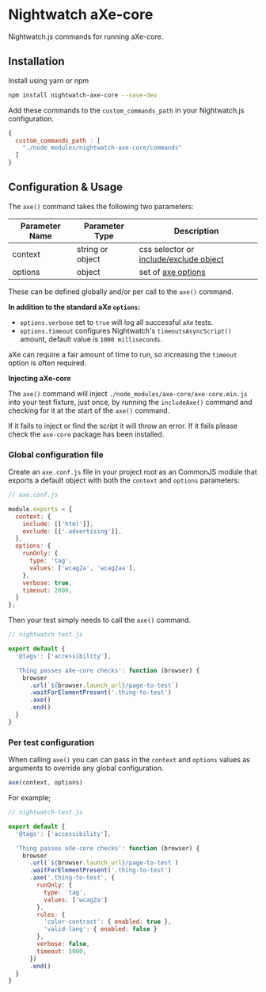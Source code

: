# Nightwatch aXe-core

Nightwatch.js commands for running aXe-core.

## Installation

Install using yarn or npm

```bash
npm install nightwatch-axe-core --save-dev
```

Add these commands to the `custom_commands_path` in your Nightwatch.js configuration.

```js
{
  custom_commands_path : [
    "./node_modules/nightwatch-axe-core/commands"
  ]
}
```

## Configuration & Usage

The `axe()` command takes the following two parameters:

Parameter Name | Parameter Type   | Description
-------------  | ---------------- | -----------
context        | string or object | css selector or [include/exclude object](https://github.com/dequelabs/axe-core/blob/master/doc/API.md#context-parameter)
options        | object           | set of [axe options](https://github.com/dequelabs/axe-core/blob/master/doc/API.md#options-parameter)

These can be defined globally and/or per call to the `axe()` command.

__In addition to the standard aXe `options`:__

- `options.verbose` set to `true` will log all successful `aXe` tests.
- `options.timeout` configures Nightwatch's `timeoutsAsyncScript()` amount, default value is `1000 milliseconds`.

aXe can require a fair amount of time to run, so increasing the `timeout` option is often required.

__Injecting aXe-core__

The `axe()` command will inject `./node_modules/axe-core/axe-core.min.js` into your test fixture, just once, by running 
the `includeAxe()` command and checking for it at the start of the `axe()` command.

If it fails to inject or find the script it will throw an error. If it fails please check the `axe-core` package has 
been installed.

### Global configuration file

Create an `axe.conf.js` file in your project root as an CommonJS module that exports a default object with both the 
`context` and `options` parameters:

```js
// axe.conf.js

module.exports = {
  context: {
    include: [['html']],
    exclude: [['.advertising']],
  },
  options: {
    runOnly: {
      type: 'tag',
      values: ['wcag2a', 'wcag2aa'],
    },
    verbose: true,
    timeout: 2000,
  }
};
```

Then your test simply needs to call the `axe()` command.

```js
// nightwatch-test.js

export default {
  '@tags': ['accessibility'],

  'Thing passes aXe-core checks': function (browser) {
    browser
      .url(`${browser.launch_url}/page-to-test`)
      .waitForElementPresent('.thing-to-test')
      .axe()
      .end()
  }
}
```

### Per test configuration

When calling `axe()` you can can pass in the `context` and `options` values as arguments to override any global 
configuration. 

```js
axe(context, options)
```

For example;
```js
// nightwatch-test.js

export default {
  '@tags': ['accessibility'],

  'Thing passes aXe-core checks': function (browser) {
    browser
      .url(`${browser.launch_url}/page-to-test`)
      .waitForElementPresent('.thing-to-test')
      .axe('.thing-to-test', {
        runOnly: {
          type: 'tag',
          values: ['wcag2a']
        },
        rules: {
          'color-contrast': { enabled: true },
          'valid-lang': { enabled: false }
        },
        verbose: false,
        timeout: 5000,
      })
      .end()
  }
}
```
